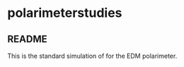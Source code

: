 
polarimeterstudies
==================
README
---------------------


This is the standard simulation of for the EDM polarimeter.
